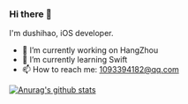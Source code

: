 ### Hi there 👋

<!--
**dushihao/dushihao** is a ✨ _special_ ✨ repository because its `README.md` (this file) appears on your GitHub profile.

Here are some ideas to get you started:

- 🔭 I’m currently working on ...
- 🌱 I’m currently learning ...
- 👯 I’m looking to collaborate on ...
- 🤔 I’m looking for help with ...
- 💬 Ask me about ...
- 📫 How to reach me: ...
- 😄 Pronouns: ...
- ⚡ Fun fact: ...
-->

I'm dushihao, iOS developer.
- 🔭 I’m currently working on HangZhou
- 🌱 I’m currently learning Swift 
- 📫 How to reach me: 1093394182@qq.com

[![Anurag's github stats](https://github-readme-stats.vercel.app/api?username=dushihao&theme=react&show_icons=true)](https://github.com/anuraghazra/github-readme-stats)

